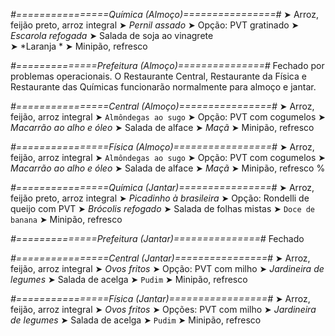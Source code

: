 
*#================Química (Almoço)================#*
➤ Arroz, feijão preto, arroz integral
➤ *Pernil assado*
➤ Opção: PVT gratinado 
➤ *Escarola refogada*
➤ Salada de soja ao vinagrete    
➤ *Laranja *
➤ Minipão, refresco

*#==============Prefeitura (Almoço)===============#*
Fechado por problemas operacionais. O Restaurante Central, Restaurante da Física e Restaurante das Químicas funcionarão normalmente para almoço e jantar.

*#================Central (Almoço)================#*
➤ Arroz, feijão, arroz integral
➤ `Almôndegas ao sugo`
➤ Opção: PVT com cogumelos
➤ *Macarrão ao alho e óleo*
➤ Salada de alface
➤ *Maçã*
➤ Minipão, refresco

*#================Física (Almoço)=================#*
➤ Arroz, feijão, arroz integral
➤ `Almôndegas ao sugo`
➤ Opção: PVT com cogumelos
➤ *Macarrão ao alho e óleo*
➤ Salada de alface
➤ *Maçã*
➤ Minipão, refresco
%

*#================Química (Jantar)================#*
➤ Arroz, feijão preto, arroz integral
➤ *Picadinho à brasileira*
➤ Opção: Rondelli de queijo com PVT 
➤ *Brócolis refogado*
➤ Salada de folhas mistas 
➤ `Doce de banana`
➤ Minipão, refresco

*#==============Prefeitura (Jantar)===============#*
Fechado

*#================Central (Jantar)================#*
➤ Arroz, feijão, arroz integral
➤ *Ovos fritos*
➤ Opção: PVT com milho
➤ *Jardineira de legumes*
➤ Salada de acelga
➤ `Pudim`
➤ Minipão, refresco

*#================Física (Jantar)=================#*
➤ Arroz, feijão, arroz integral
➤ *Ovos fritos*
➤ Opções: PVT com milho
➤ *Jardineira de legumes*
➤ Salada de acelga
➤ `Pudim`
➤ Minipão, refresco
